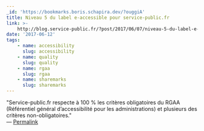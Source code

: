 ```yaml
---
_id: 'https://bookmarks.boris.schapira.dev/?ouggiA'
title: Niveau 5 du label e-accessible pour service-public.fr
link: >-
    http://blog.service-public.fr/?post/2017/06/07/niveau-5-du-label-e-accessible-pour-service-publicfr
date: '2017-06-12'
tags:
    - name: accessibility
      slug: accessibility
    - name: quality
      slug: quality
    - name: rgaa
      slug: rgaa
    - name: sharemarks
      slug: sharemarks
---
```


&quot;Service-public.fr respecte à 100 % les critères obligatoires du RGAA
(Référentiel général d’accessibilité pour les administrations) et plusieurs des
critères non-obligatoires.&quot; <br>&#8212;
<a href="https://bookmarks.boris.schapira.dev/?ouggiA" title="Permalink">Permalink</a>
